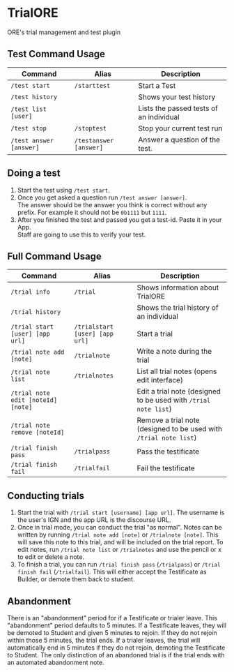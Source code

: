 # TrialORE

ORE's trial management and test plugin

## Test Command Usage

| Command                            | Alias                  | Description                             |
|------------------------------------|------------------------|-----------------------------------------|
| `/test start`                      | `/starttest`           | Start a Test                            |
| `/test history`                    |                        | Shows your test history                 |
| `/test list [user]`                |                        | Lists the passed tests of an individual |
| `/test stop `                      | `/stoptest`            | Stop your current test run              |
| `/test answer [answer]`            | `/testanswer [answer]` | Answer a question of the test.          |

## Doing a test
1. Start the test using `/test start`.
2. Once you get asked a question run `/test answer [answer]`. \
The answer should be the answer you think is correct without any prefix. For example it should not be `0b1111` but `1111`.
3. After you finished the test and passed you get a test-id. Paste it in your App. \
Staff are going to use this to verify your test.

## Full Command Usage

| Command                            | Alias                          | Description                                                       |
|------------------------------------|--------------------------------|-------------------------------------------------------------------|
| `/trial info`                      | `/trial`                       | Shows information about TrialORE                                  |
| `/trial history`                   |                                | Shows the trial history of an individual                          |
| `/trial start [user] [app url]`    | `/trialstart [user] [app url]` | Start a trial                                                     |
| `/trial note add [note]`           | `/trialnote`                   | Write a note during the trial                                     |
| `/trial note list`                 | `/trialnotes`                  | List all trial notes (opens edit interface)                       |
| `/trial note edit [noteId] [note]` |                                | Edit a trial note (designed to be used with `/trial note list`)   |
| `/trial note remove [noteId]`      |                                | Remove a trial note (designed to be used with `/trial note list`) |
| `/trial finish pass`               | `/trialpass`                   | Pass the testificate                                              |
| `/trial finish fail`               | `/trialfail`                   | Fail the testificate                                              |

## Conducting trials

1. Start the trial with `/trial start [username] [app url]`.
The username is the user's IGN and the app URL is the discourse URL.
2. Once in trial mode, you can conduct the trial "as normal".
Notes can be written by running `/trial note add [note]` or `/trialnote [note]`.
This will save this note to this trial, and will be included on the trial report.
To edit notes, run `/trial note list` or `/trialnotes` and use the pencil or x to edit or delete a note.
3. To finish a trial, you can run `/trial finish pass` (`/trialpass`) or `/trial finish fail` (`/trialfail`).
This will either accept the Testificate as Builder, or demote them back to student.

## Abandonment
There is an "abandonment" period for if a Testificate or trialer leave.
This "abandonment" period defaults to 5 minutes.
If a Testificate leaves, they will be demoted to Student and given 5 minutes to rejoin.
If they do not rejoin within those 5 minutes, the trial ends.
If a trialer leaves, the trial will automatically end in 5 minutes if they do not rejoin, demoting the Testificate to Student.
The only distinction of an abandoned trial is if the trial ends with an automated abandonment note.